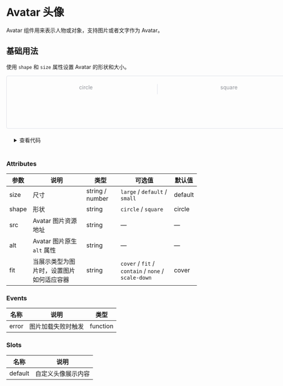 # Avatar 头像

Avatar 组件用来表示人物或对象，支持图片或者文字作为 Avatar。

## 基础用法

使用 `shape` 和 `size` 属性设置 Avatar 的形状和大小。

<div class="example">
<div class="example-demo">
<div class="col">
<div class="title">circle</div>
<div class="demo-basic--circle" style="diplay: flex;">
<div class="block">
<dz-avatar src="https://cube.elemecdn.com/3/7c/3ea6beec64369c2642b92c6726f1epng.png" size="default"></dz-avatar>
</div>
<div class="block">
<dz-avatar src="https://cube.elemecdn.com/3/7c/3ea6beec64369c2642b92c6726f1epng.png" size="small"></dz-avatar>
</div>
<div class="block">
<dz-avatar src="https://cube.elemecdn.com/3/7c/3ea6beec64369c2642b92c6726f1epng.png" size="large"></dz-avatar>
</div>
<div class="block">
<dz-avatar src="https://cube.elemecdn.com/3/7c/3ea6beec64369c2642b92c6726f1epng.png" :size="50"></dz-avatar>
</div>
</div>
</div>
<div class="col">
<div class="title">square</div>
<div class="demo-basic--circle" style="diplay: flex;">
<div class="block">
<dz-avatar src="https://cube.elemecdn.com/3/7c/3ea6beec64369c2642b92c6726f1epng.png" size="default" shape="square"></dz-avatar>
</div>
<div class="block">
<dz-avatar src="https://cube.elemecdn.com/3/7c/3ea6beec64369c2642b92c6726f1epng.png" size="small" shape="square"></dz-avatar>
</div>
<div class="block">
<dz-avatar src="https://cube.elemecdn.com/3/7c/3ea6beec64369c2642b92c6726f1epng.png" size="large" shape="square"></dz-avatar>
</div>
<div class="block">
<dz-avatar src="https://cube.elemecdn.com/3/7c/3ea6beec64369c2642b92c6726f1epng.png" :size="50" shape="square"></dz-avatar>
</div>
</div>
</div>
</div></div>

<details>

<style>
  .example {
    width:800px;
    height: 140px;
    padding: 1.5em;
    box-sizing: border-box;
    border-radius: 4px;
    border: 1px solid #dcdfe6;
    text-align: center;
  }
  .example-demo {
    display: flex;
    flex-wrap: wrap;
  }
  .col {
    box-sizing: border-box;
    flex: 0 0 50%;
  }
  .col:not(:last-child) {
    border-right: 1px solid #dcdfe6;
  }
  .title {
    margin-bottom: 10px;
    font-size: 14px;
    color: #909399;
  }
  .demo-basic--circle {
    display: flex;
    justify-content: space-between;
    align-items: center;
  }
  .block {
    display: block;
    flex: 1;
  }
  .block:not(:last-child) {
    border-right: 1px solid #dcdfe6;
  }
</style>

```vue
<template>
    <div class="example">
        <div class="example-demo">
            <div class="col">
                <div class="title">circle</div>
                <div class="demo-basic--circle">
                    <div class="block">
                        <dz-avatar
                            src="https://cube.elemecdn.com/3/7c/3ea6beec64369c2642b92c6726f1epng.png"
                            size="default"
                        ></dz-avatar>
                    </div>
                    <div class="block">
                        <dz-avatar
                            src="https://cube.elemecdn.com/3/7c/3ea6beec64369c2642b92c6726f1epng.png"
                            size="small"
                        ></dz-avatar>
                    </div>
                    <div class="block">
                        <dz-avatar
                            src="https://cube.elemecdn.com/3/7c/3ea6beec64369c2642b92c6726f1epng.png"
                            size="large"
                        ></dz-avatar>
                    </div>
                    <div class="block">
                        <dz-avatar
                            src="https://cube.elemecdn.com/3/7c/3ea6beec64369c2642b92c6726f1epng.png"
                            :size="50"
                        ></dz-avatar>
                    </div>
                </div>
            </div>
            <div class="col">
                <div class="title">square</div>
                <div class="demo-basic--circle">
                    <div class="block">
                        <dz-avatar
                            src="https://cube.elemecdn.com/3/7c/3ea6beec64369c2642b92c6726f1epng.png"
                            size="default"
                            shape="square"
                        ></dz-avatar>
                    </div>
                    <div class="block">
                        <dz-avatar
                            src="https://cube.elemecdn.com/3/7c/3ea6beec64369c2642b92c6726f1epng.png"
                            size="small"
                            shape="square"
                        ></dz-avatar>
                    </div>
                    <div class="block">
                        <dz-avatar
                            src="https://cube.elemecdn.com/3/7c/3ea6beec64369c2642b92c6726f1epng.png"
                            size="large"
                            shape="square"
                        ></dz-avatar>
                    </div>
                    <div class="block">
                        <dz-avatar
                            src="https://cube.elemecdn.com/3/7c/3ea6beec64369c2642b92c6726f1epng.png"
                            :size="50"
                            shape="square"
                        ></dz-avatar>
                    </div>
                </div>
            </div>
        </div>
    </div>
    <style>
        .example {
            width: 800px;
            height: 140px;
            padding: 1.5em;
            box-sizing: border-box;
            border-radius: 4px;
            border: 1px solid #dcdfe6;
            text-align: center;
        }
        .example-demo {
            display: flex;
            flex-wrap: wrap;
        }
        .col {
            box-sizing: border-box;
            flex: 0 0 50%;
        }
        .col:not(:last-child) {
            border-right: 1px solid #dcdfe6;
        }
        .title {
            margin-bottom: 10px;
            font-size: 14px;
            color: #909399;
        }
        .demo-basic--circle {
            display: flex;
            justify-content: space-between;
            align-items: center;
        }
        .block {
            display: block;
            flex: 1;
        }
        .block:not(:last-child) {
            border-right: 1px solid #dcdfe6;
        }
    </style>
</template>
```

<summary style="margin: 20px;">查看代码</summary>

</details>

### Attributes

| 参数  | 说明                                     | 类型            | 可选值                                              | 默认值  |
| ----- | ---------------------------------------- | --------------- | --------------------------------------------------- | ------- |
| size  | 尺寸                                     | string / number | `large` / `default` / `small`                       | default |
| shape | 形状                                     | string          | `circle` / `square`                                 | circle  |
| src   | Avatar 图片资源地址                      | string          | —                                                   | —       |
| alt   | Avatar 图片原生 `alt` 属性               | string          | —                                                   | —       |
| fit   | 当展示类型为图片时，设置图片如何适应容器 | string          | `cover` / `fit` / `contain` / `none` / `scale-down` | cover   |

### Events

| 名称  | 说明               | 类型     |
| ----- | ------------------ | -------- |
| error | 图片加载失败时触发 | function |

### Slots

| 名称    | 说明               |
| ------- | ------------------ |
| default | 自定义头像展示内容 |
